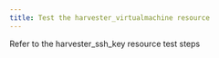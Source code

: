 ```yaml
---
title: Test the harvester_virtualmachine resource
---
```

Refer to the harvester_ssh_key resource test steps	